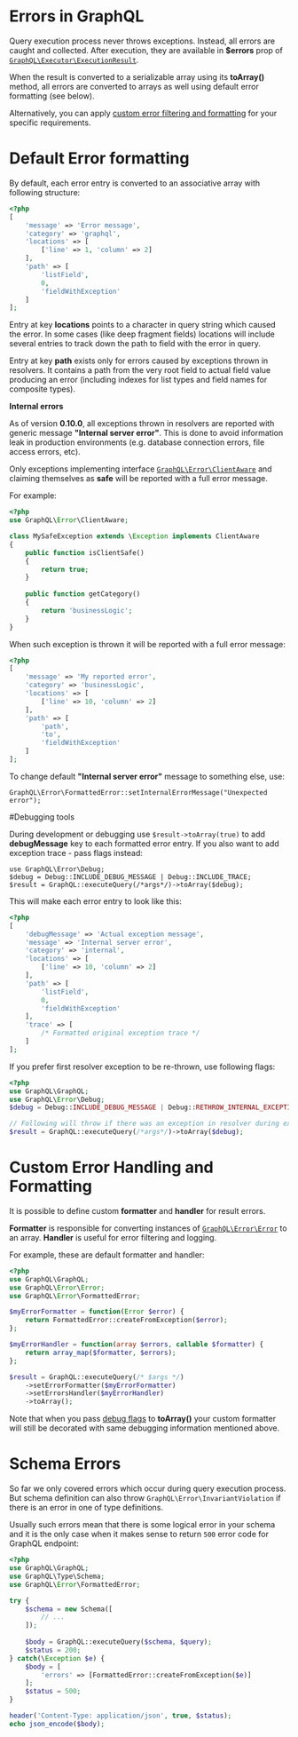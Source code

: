 # Errors in GraphQL

Query execution process never throws exceptions. Instead, all errors are caught and collected. 
After execution, they are available in **$errors** prop of 
[`GraphQL\Executor\ExecutionResult`](reference.md#graphqlexecutorexecutionresult).

When the result is converted to a serializable array using its **toArray()** method, all errors are 
converted to arrays as well using default error formatting (see below). 

Alternatively, you can apply [custom error filtering and formatting](#custom-error-handling-and-formatting)
for your specific requirements.

# Default Error formatting
By default, each error entry is converted to an associative array with following structure:

```php
<?php
[
    'message' => 'Error message',
    'category' => 'graphql',
    'locations' => [
        ['line' => 1, 'column' => 2]
    ],
    'path' => [
        'listField',
        0,
        'fieldWithException'
    ]
];
```
Entry at key **locations** points to a character in query string which caused the error.
In some cases (like deep fragment fields) locations will include several entries to track down 
the path to field with the error in query.

Entry at key **path** exists only for errors caused by exceptions thrown in resolvers. 
It contains a path from the very root field to actual field value producing an error 
(including indexes for list types and field names for composite types). 

**Internal errors**

As of version **0.10.0**, all exceptions thrown in resolvers are reported with generic message **"Internal server error"**.
This is done to avoid information leak in production environments (e.g. database connection errors, file access errors, etc).

Only exceptions implementing interface [`GraphQL\Error\ClientAware`](reference.md#graphqlerrorclientaware) and claiming themselves as **safe** will 
be reported with a full error message.

For example:
```php
<?php
use GraphQL\Error\ClientAware;

class MySafeException extends \Exception implements ClientAware
{
    public function isClientSafe()
    {
        return true;
    }
    
    public function getCategory()
    {
        return 'businessLogic';
    }
}
```
When such exception is thrown it will be reported with a full error message:
```php
<?php
[
    'message' => 'My reported error',
    'category' => 'businessLogic',
    'locations' => [
        ['line' => 10, 'column' => 2]
    ],
    'path' => [
        'path',
        'to',
        'fieldWithException'
    ]
];
```

To change default **"Internal server error"** message to something else, use: 
```
GraphQL\Error\FormattedError::setInternalErrorMessage("Unexpected error");
```

#Debugging tools

During development or debugging use `$result->toArray(true)` to add **debugMessage** key to 
each formatted error entry. If you also want to add exception trace - pass flags instead:

```
use GraphQL\Error\Debug;
$debug = Debug::INCLUDE_DEBUG_MESSAGE | Debug::INCLUDE_TRACE;
$result = GraphQL::executeQuery(/*args*/)->toArray($debug);
```

This will make each error entry to look like this:
```php
<?php
[
    'debugMessage' => 'Actual exception message',
    'message' => 'Internal server error',
    'category' => 'internal',
    'locations' => [
        ['line' => 10, 'column' => 2]
    ],
    'path' => [
        'listField',
        0,
        'fieldWithException'
    ],
    'trace' => [
        /* Formatted original exception trace */
    ]
];
```

If you prefer first resolver exception to be re-thrown, use following flags:
```php
<?php
use GraphQL\GraphQL;
use GraphQL\Error\Debug;
$debug = Debug::INCLUDE_DEBUG_MESSAGE | Debug::RETHROW_INTERNAL_EXCEPTIONS;

// Following will throw if there was an exception in resolver during execution:
$result = GraphQL::executeQuery(/*args*/)->toArray($debug); 
```

# Custom Error Handling and Formatting
It is possible to define custom **formatter** and **handler** for result errors.

**Formatter** is responsible for converting instances of [`GraphQL\Error\Error`](reference.md#graphqlerrorerror) 
to an array. **Handler** is useful for error filtering and logging. 

For example, these are default formatter and handler:

```php
<?php
use GraphQL\GraphQL;
use GraphQL\Error\Error;
use GraphQL\Error\FormattedError;

$myErrorFormatter = function(Error $error) {
    return FormattedError::createFromException($error);
};

$myErrorHandler = function(array $errors, callable $formatter) {
    return array_map($formatter, $errors);
};

$result = GraphQL::executeQuery(/* $args */)
    ->setErrorFormatter($myErrorFormatter)
    ->setErrorsHandler($myErrorHandler)
    ->toArray(); 
```

Note that when you pass [debug flags](#debugging-tools) to **toArray()** your custom formatter will still be 
decorated with same debugging information mentioned above.

# Schema Errors
So far we only covered errors which occur during query execution process. But schema definition can 
also throw `GraphQL\Error\InvariantViolation` if there is an error in one of type definitions.

Usually such errors mean that there is some logical error in your schema and it is the only case 
when it makes sense to return `500` error code for GraphQL endpoint:

```php
<?php
use GraphQL\GraphQL;
use GraphQL\Type\Schema;
use GraphQL\Error\FormattedError;

try {
    $schema = new Schema([
        // ...
    ]);
    
    $body = GraphQL::executeQuery($schema, $query);
    $status = 200;
} catch(\Exception $e) {
    $body = [
        'errors' => [FormattedError::createFromException($e)]
    ];
    $status = 500;
}

header('Content-Type: application/json', true, $status);
echo json_encode($body);
```
